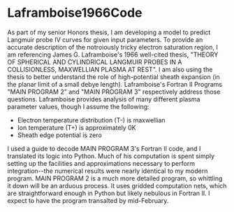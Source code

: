 # Laframboise1966Code

As part of my senior Honors thesis, I am developing a model to predict Langmuir probe IV curves for given input parameters. To provide an accurate description of the notroiously tricky electron saturation region, I am referencing James G. Laframboise's 1966 well-cited thesis, "THEORY OF SPHERICAL AND CYLINDRICAL LANGMUIR PROBES IN A COLLISIONLESS, MAXWELLIAN PLASMA AT REST". I am also using the thesis to better understand the role of high-potential sheath expansion (in the planar limit of a small debye length). Laframboise's Fortran II Programs "MAIN PROGRAM 2" and "MAIN PROGRAM 3" respectively address those questions. Laframboise provides analysis of many different plasma parameter values, though I assume the following: 
* Electron temperature distribution (T-) is maxwellian
* Ion temperature (T+) is approximately 0K
* Sheath edge potential is zero
  
I used a guide to decode MAIN PROGRAM 3's Fortran II code, and I translated its logic into Python. Much of his computation is spent simply setting up the facilities and approximations necessary to perform integration--the numerical results were nearly identical to my modern program.
MAIN PROGRAM 2 is a much more detailed program, so whittling it down will be an arduous process. It uses gridded computation nets, which are straightforward enough in Python but likely nebulous in Fortran II. I expect to have the program transalted by mid-February.

